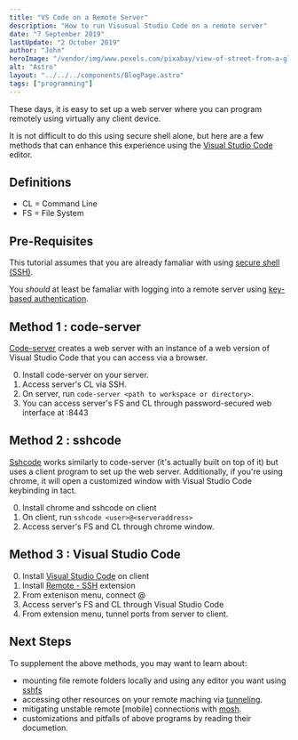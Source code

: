 ```yaml
---
title: "VS Code on a Remote Server"
description: "How to run Visusual Studio Code on a remote server"
date: "7 September 2019"
lastUpdate: "2 October 2019"
author: "John"
heroImage: "/vendor/img/www.pexels.com/pixabay/view-of-street-from-a-glass-window.jpg"
alt: "Astro"
layout: "../../../components/BlogPage.astro"
tags: ["programming"]
---
```


These days, it is easy to set up a web server where you can program remotely using virtually any client device.

It is not difficult to do this using secure shell alone, but here are a few methods that can enhance this experience using the [Visual Studio Code](https://code.visualstudio.com) editor.

## Definitions

- CL = Command Line
- FS = File System

## Pre-Requisites

This tutorial assumes that you are already famaliar with using [secure shell (SSH)](https://en.wikipedia.org/wiki/Secure_Shell).

You _should_ at least be famaliar with logging into a remote server using [key-based authentication](https://www.ssh.com/ssh/key/).

## Method 1 : code-server

[Code-server](https://github.com/cdr/code-server) creates a web server with an instance of a web version of Visual Studio Code that you can access via a browser.

0. Install code-server on your server.
1. Access server's CL via SSH.
2. On server, run `code-server <path to workspace or directory>`.
3. You can access server's FS and CL through password-secured web interface at <serveraddress>:8443

## Method 2 : sshcode

[Sshcode](https://github.com/cdr/sshcode) works similarly to code-server (it's actually built on top of it) but uses a client program to set up the web server. Additionally, if you're using chrome, it will open a customized window with Visual Studio Code keybinding in tact.

0. Install chrome and sshcode on client
1. On client, run `sshcode <user>@<serveraddress>`
2. Access server's FS and CL through chrome window.

## Method 3 : Visual Studio Code

0. Install [Visual Studio Code](https://code.visualstudio.com/) on client
1. Install [Remote - SSH](https://marketplace.visualstudio.com/items?itemName=ms-vscode-remote.remote-ssh) extension
2. From extenison menu, connect <user>@<serveraddress>
3. Access server's FS and CL through Visual Studio Code
4. From extension menu, tunnel ports from server to client.

## Next Steps

To supplement the above methods, you may want to learn about:

- mounting file remote folders locally and using any editor you want using [sshfs](https://github.com/libfuse/sshfs)
- accessing other resources on your remote maching via [tunneling](https://www.ssh.com/ssh/tunneling/example).
- mitigating unstable remote [mobile] connections with [mosh](https://mosh.org/).
- customizations and pitfalls of above programs by reading their documetion.
